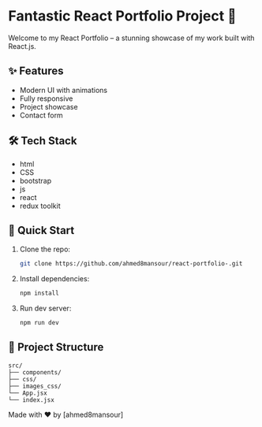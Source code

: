 # Fantastic React Portfolio Project 🚀

Welcome to my React Portfolio – a stunning showcase of my work built with React.js.

## ✨ Features
- Modern UI with animations
- Fully responsive
- Project showcase
- Contact form

## 🛠 Tech Stack
- html
- CSS
- bootstrap
- js
- react
- redux toolkit


## 🚀 Quick Start
1. Clone the repo:
   ```sh
   git clone https://github.com/ahmed8mansour/react-portfolio-.git
   ```
2. Install dependencies:
   ```sh
   npm install
   ```
3. Run dev server:
   ```sh
   npm run dev
   ```

## 📂 Project Structure
```
src/
├── components/
├── css/
├── images_css/
└── App.jsx
└── index.jsx
```


Made with ❤️ by [ahmed8mansour]
